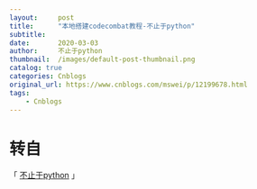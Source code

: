 ```yaml
---
layout:     post
title:      "本地搭建codecombat教程-不止于python"
subtitle:   
date:       2020-03-03
author:     不止于python
thumbnail:  /images/default-post-thumbnail.png
catalog: true
categories: Cnblogs
original_url: https://www.cnblogs.com/mswei/p/12199678.html
tags:
    - Cnblogs
---
```


# 转自

「 [不止于python](https://mp.weixin.qq.com/s/8YvoSP_1H3ffc6dVVfRDlw) 」